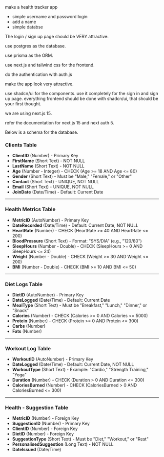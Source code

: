 make a health tracker app

- simple username and password login
- add a name
- simple databse

The login / sign up page should be VERY attractive.

use postgres as the database.

use prisma as the ORM.

use next.js and tailwind css for the frontend.

do the authentication with auth.js

make the app look very attractive.

use shadcn/ui for the components.
use it completely for the sign in and sign up page.
everything frontend should be done with shadcn/ui, that should be your first thought.

we are using next.js 15.


refer the documentation for next.js 15 and next auth 5.


Below is a schema for the database.

### **Clients Table**
- **ClientID** (Number) - Primary Key
- **FirstName** (Short Text) - NOT NULL
- **LastName** (Short Text) - NOT NULL
- **Age** (Number - Integer) - CHECK (Age >= 18 AND Age <= 80)
- **Gender** (Short Text) - Must be "Male," "Female," or "Other"
- **Contact** (Short Text) - UNIQUE, NOT NULL
- **Email** (Short Text) - UNIQUE, NOT NULL
- **JoinDate** (Date/Time) - Default: Current Date

---

### **Health Metrics Table**
- **MetricID** (AutoNumber) - Primary Key
- **DateRecorded** (Date/Time) - Default: Current Date, NOT NULL
- **HeartRate** (Number) - CHECK (HeartRate >= 40 AND HeartRate <= 200)
- **BloodPressure** (Short Text) - Format: "SYS/DIA" (e.g., "120/80")
- **SleepHours** (Number - Double) - CHECK (SleepHours >= 0 AND SleepHours <= 24)
- **Weight** (Number - Double) - CHECK (Weight >= 30 AND Weight <= 200)
- **BMI** (Number - Double) - CHECK (BMI >= 10 AND BMI <= 50)

---

### **Diet Logs Table**
- **DietID** (AutoNumber) - Primary Key
- **DateLogged** (Date/Time) - Default: Current Date
- **MealType** (Short Text) - Must be "Breakfast," "Lunch," "Dinner," or "Snack"
- **Calories** (Number) - CHECK (Calories >= 0 AND Calories <= 5000)
- **Protein** (Number) - CHECK (Protein >= 0 AND Protein <= 300)
- **Carbs** (Number)
- **Fats** (Number)

---

### **Workout Log Table**
- **WorkoutID** (AutoNumber) - Primary Key
- **DateLogged** (Date/Time) - Default: Current Date, NOT NULL
- **WorkoutType** (Short Text) - Example: "Cardio," "Strength Training," "Yoga"
- **Duration** (Number) - CHECK (Duration > 0 AND Duration <= 300)
- **CaloriesBurned** (Number) - CHECK (CaloriesBurned > 0 AND CaloriesBurned <= 300)

---

### **Health - Suggestion Table**
- **MetricID** (Number) - Foreign Key
- **SuggestionID** (Number) - Primary Key
- **ClientID** (Number) - Foreign Key
- **DietID** (Number) - Foreign Key
- **SuggestionType** (Short Text) - Must be "Diet," "Workout," or "Rest"
- **PersonalisedSuggestion** (Long Text) - NOT NULL
- **DateIssued** (Date/Time)
